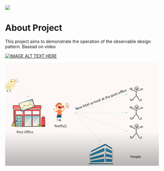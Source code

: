 <img src="https://img.shields.io/badge/Java-ED8B00?style=for-the-badge&logo=java&logoColor=white" /> 

# About Project

This project aims to demonstrate the operation of the observable design pattern. Basead on video 

[![IMAGE ALT TEXT HERE](https://www.youtube.com/watch?v=ojbT9WA70Fw>/default.jpg)](https://www.youtube.com/watch?v=ojbT9WA70Fw)

<img src="postoffice.PNG" alt="observable pattern">
